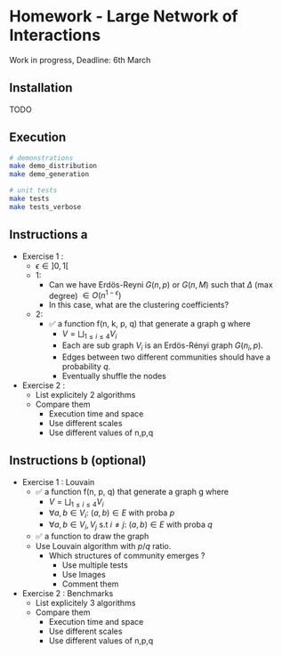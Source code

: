 # Homework - Large Network of Interactions

Work in progress, Deadline: 6th March

## Installation

TODO

## Execution

```bash
# demonstrations
make demo_distribution
make demo_generation

# unit tests
make tests
make tests_verbose
```

## Instructions a

- Exercise 1 :
    - $\epsilon \in ]0, 1[$
    - 1:
        - Can we have Erdös-Reyni $G(n, p)$ or $G(n, M)$ such that $\Delta$ (max degree) $\in O(n^{1 - \epsilon})$ 
        - In this case, what are the clustering coefficients?
    - 2:
        - ✅ a function f(n, k, p, q) that generate a graph g where
            - $V = \bigsqcup_{1 \leq i \leq 4} V_i$ 
            - Each are sub graph $V_i$ is an Erdös-Rényi graph $G(n_i, p)$.
            - Edges between two different communities should have a probability $q$.
            - Eventually shuffle the nodes 
- Exercise 2 :
    - List explicitely 2 algorithms
    - Compare them
        - Execution time and space
        - Use different scales
        - Use different values of n,p,q
        
## Instructions b (optional)

- Exercise 1 : Louvain
    - ✅ a function f(n, p, q) that generate a graph g where
        - $V = \bigsqcup_{1 \leq i \leq 4} V_i$ 
        - $\forall a, b \in V_i:$ $(a,b) \in E$ with proba $p$
        - $\forall a, b \in V_i, V_j$ s.t $i \neq j :$ $(a, b) \in E$ with proba $q$
    - ✅ a function to draw the graph
    - Use Louvain algorithm with $p/q$ ratio.
        - Which structures of community emerges ?
            - Use multiple tests
            - Use Images
            - Comment them
- Exercise 2 : Benchmarks
    - List explicitely 3 algorithms
    - Compare them
        - Execution time and space
        - Use different scales
        - Use different values of n,p,q
